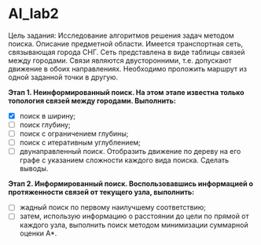 # AI_lab2
Цель задания: Исследование алгоритмов решения задач методом поиска.
Описание предметной области. Имеется транспортная сеть, связывающая
города СНГ. Сеть представлена в виде таблицы связей между городами. Связи
являются двусторонними, т.е. допускают движение в обоих направлениях.
Необходимо проложить маршрут из одной заданной точки в другую.

**Этап 1. Неинформированный поиск. На этом этапе известна только
топология связей между городами. Выполнить:**

- [X] поиск в ширину;
- [ ] поиск глубину;
- [ ] поиск с ограничением глубины;
- [ ] поиск с итеративным углублением;
- [ ] двунаправленный поиск.
Отобразить движение по дереву на его графе с указанием сложности
каждого вида поиска. Сделать выводы.

**Этап 2. Информированный поиск. Воспользовавшись информацией о
протяженности связей от текущего узла, выполнить:**

- [ ] жадный поиск по первому наилучшему соответствию;
- [ ] затем, использую информацию о расстоянии до цели по прямой от
каждого узла, выполнить поиск методом минимизации суммарной оценки
А*. 
